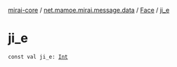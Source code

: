 [mirai-core](../../index.md) / [net.mamoe.mirai.message.data](../index.md) / [Face](index.md) / [ji_e](./ji_e.md)

# ji_e

`const val ji_e: `[`Int`](https://kotlinlang.org/api/latest/jvm/stdlib/kotlin/-int/index.html)